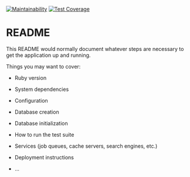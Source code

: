 [![Maintainability](https://api.codeclimate.com/v1/badges/2f8176977639f71eadb2/maintainability)](https://codeclimate.com/github/Ahontic/bookstore_rg/maintainability)
[![Test Coverage](https://api.codeclimate.com/v1/badges/2f8176977639f71eadb2/test_coverage)](https://codeclimate.com/github/Ahontic/bookstore_rg/test_coverage)

# README

This README would normally document whatever steps are necessary to get the
application up and running.

Things you may want to cover:

* Ruby version

* System dependencies

* Configuration

* Database creation

* Database initialization

* How to run the test suite

* Services (job queues, cache servers, search engines, etc.)

* Deployment instructions

* ...
